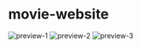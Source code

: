 # movie-website

![preview-1](https://github.com/ismailertas7221/movie-website/assets/169456919/707a894c-af65-40a2-b2d9-ea2a953a511a)
![preview-2](https://github.com/ismailertas7221/movie-website/assets/169456919/42b6c6f4-a5ad-4850-9d21-221ece8048f9)
![preview-3](https://github.com/ismailertas7221/movie-website/assets/169456919/5aef664c-9d1f-45eb-adb4-15c4d3c59331)
